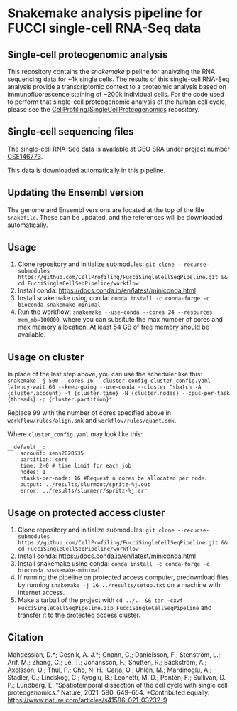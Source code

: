 # Snakemake analysis pipeline for FUCCI single-cell RNA-Seq data

## Single-cell proteogenomic analysis

This repository contains the _snakemake_ pipeline for analyzing the RNA sequencing data for ~1k single cells. The results of this single-cell RNA-Seq analysis provide a transcriptomic context to a proteomic analysis based on immunofluorescence staining of ~200k individual cells. For the code used to perform that single-cell proteogenomic analysis of the human cell cycle, please see the [CellProfiling/SingleCellProteogenomics](https://github.com/CellProfiling/SingleCellProteogenomics) repository.

## Single-cell sequencing files

The single-cell RNA-Seq data is available at GEO SRA under project number [GSE146773](https://www.ncbi.nlm.nih.gov/geo/query/acc.cgi?acc=GSE146773).

This data is downloaded automatically in this pipeline.

## Updating the Ensembl version

The genome and Ensembl versions are located at the top of the file `Snakefile`.
These can be updated, and the references will be downloaded automatically.

## Usage

1) Clone repository and initialize submodules: `git clone --recurse-submodules https://github.com/CellProfiling/FucciSingleCellSeqPipeline.git && cd FucciSingleCellSeqPipeline/workflow`
1) Install conda: https://docs.conda.io/en/latest/miniconda.html
2) Install snakemake using conda: `conda install -c conda-forge -c bioconda snakemake-minimal`
4) Run the workflow: `snakemake --use-conda --cores 24 --resources mem_mb=100000`, where you can subsitute the max number of cores and max memory allocation. At least 54 GB of free memory should be available.

## Usage on cluster

In place of the last step above, you can use the scheduler like this:
`snakemake -j 500 --cores 16 --cluster-config cluster_config.yaml --latency-wait 60 --keep-going --use-conda --cluster "sbatch -A {cluster.account} -t {cluster.time} -N {cluster.nodes} --cpus-per-task {threads} -p {cluster.partition}"`

Replace 99 with the number of cores specified above in `workflow/rules/align.smk` and `workflow/rules/quant.smk`.

Where `cluster_config.yaml` may look like this:
```
__default__:
    account: sens2020535
    partition: core
    time: 2-0 # time limit for each job
    nodes: 1
    ntasks-per-node: 16 #Request n cores be allocated per node.
    output: ../results/slurmout/spritz-%j.out
    error: ../results/slurmerr/spritz-%j.err
```

## Usage on protected access cluster

1) Clone repository and initialize submodules: `git clone --recurse-submodules https://github.com/CellProfiling/FucciSingleCellSeqPipeline.git && cd FucciSingleCellSeqPipeline/workflow`
1) Install conda: https://docs.conda.io/en/latest/miniconda.html
2) Install snakemake using conda: `conda install -c conda-forge -c bioconda snakemake-minimal`
2) If running the pipeline on protected access computer, predownload files by running `snakemake -j 16 ../results/setup.txt` on a machine with internet access.
4) Make a tarball of the project with `cd ../.. && tar -cxvf FucciSingleCellSeqPipeline.zip FucciSingleCellSeqPipeline` and transfer it to the protected access cluster.

## Citation

Mahdessian, D.\*; Cesnik, A. J.\*; Gnann, C.; Danielsson, F.; Stenström, L.; Arif, M.; Zhang, C.; Le, T.; Johansson, F.; Shutten, R.; Bäckström, A.; Axelsson, U.; Thul, P.; Cho, N. H.; Carja, O.; Uhlén, M.; Mardinoglu, A.; Stadler, C.; Lindskog, C.; Ayoglu, B.; Leonetti, M. D.; Pontén, F.; Sullivan, D. P.; Lundberg, E. “Spatiotemporal dissection of the cell cycle with single cell proteogenomics.” Nature, 2021, 590, 649–654. \*Contributed equally. https://www.nature.com/articles/s41586-021-03232-9

